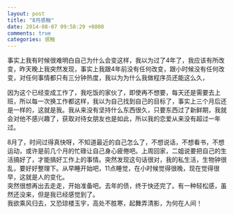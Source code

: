 ```yaml
---
layout: post
title: "8月感触"
date: 2014-08-07 09:58:29 +0800
comments: true
categories: 感触
---
```

事实上我有时候很难明白自己为什么会变这样，我以为过了4年了，我应该有所改变，昨天晚上我突然发现，事实上我跟4年前没有任何改变，跟小时候没有任何改变，对任何事情都只有三分钟热度，我以为为什么我做程序员还能这么久，
<!-- more -->因为这个已经变成工作了，我吃饭的家伙了，即使再不想要，每天还是需要去上班，所以每一次换工作都这样，我以为自己找到自己的目标了，事实上三个月后还是一样的，这就是我。我从来没有坚持什么东西很久，只要东西过了新鲜期，我就会对他不感兴趣了，获取对待女朋友也是如此，所以我的恋爱从来没有超过一年过。    
8月了，时间过得真快呀，不知道最近的自己怎么了，不想说话，不想看书，不想运动，或许是前几个月的忙碌让自己身心疲倦吧。上周回家，二姐说要把自己的生活搞好了，才能搞好工作上的事情。突然发现这句话很对，我的私生活，生物钟很乱，要好好整理下。从早睡开始吧，11点睡觉，在小时候觉得很晚，现在觉得很早，这就是人的变化。    
突然很想再出去走走，开始准备吧。去年的债，终于快还完了。有一种轻松感，虽然还没来，但是我已经感觉到了。     
我欲乘风归去，又恐琼楼玉宇，高处不胜寒，起舞弄清影，为何在人间！
